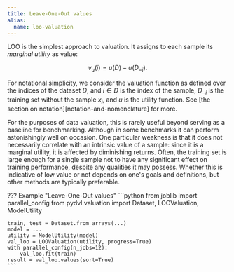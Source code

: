 ```yaml
---
title: Leave-One-Out values
alias: 
  name: loo-valuation
---
```


LOO is the simplest approach to valuation. It assigns to each sample its
*marginal utility* as value:

$$v_u(i) = u(D) - u(D_{-i}).$$

For notational simplicity, we consider the valuation function as defined over
the indices of the dataset $D$, and $i \in D$ is the index of the sample,
$D_{-i}$ is the training set without the sample $x_i$, and $u$ is the utility
function. See [the section on notation][notation-and-nomenclature] for more.

For the purposes of data valuation, this is rarely useful beyond serving as a
baseline for benchmarking. Although in some benchmarks it can perform
astonishingly well on occasion. One particular weakness is that it does not
necessarily correlate with an intrinsic value of a sample: since it is a
marginal utility, it is affected by diminishing returns. Often, the training set
is large enough for a single sample not to have any significant effect on
training performance, despite any qualities it may possess. Whether this is
indicative of low value or not depends on one's goals and definitions, but
other methods are typically preferable.

??? Example "Leave-One-Out values"
    ```python
    from joblib import parallel_config
    from pydvl.valuation import Dataset, LOOValuation, ModelUtility
    
    train, test = Dataset.from_arrays(...)
    model = ...
    utility = ModelUtility(model)
    val_loo = LOOValuation(utility, progress=True)
    with parallel_config(n_jobs=12):
        val_loo.fit(train)
    result = val_loo.values(sort=True)
    ```
